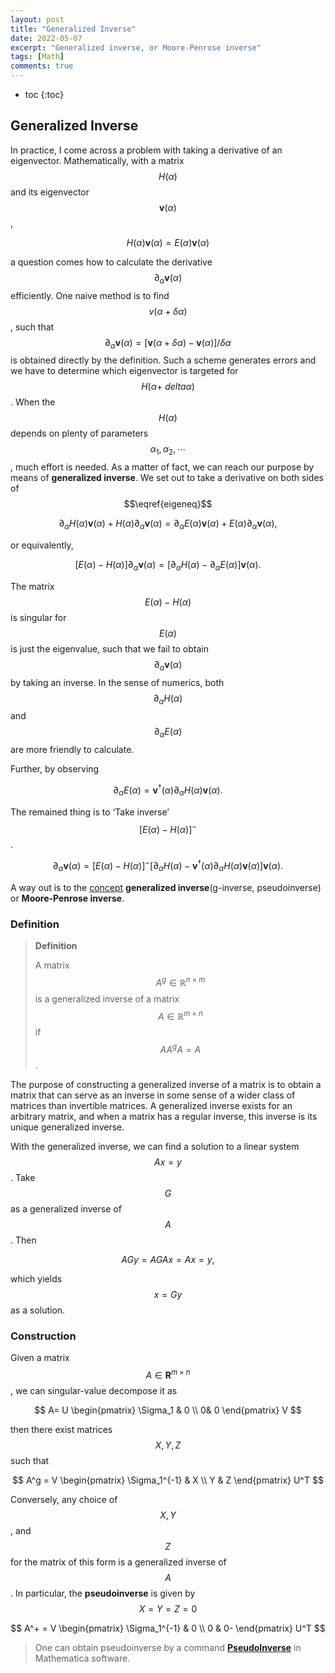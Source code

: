 ```yaml
---
layout: post
title: "Generalized Inverse"
date: 2022-05-07
excerpt: "Generalized inverse, or Moore-Penrose inverse"
tags: [Math]
comments: true
---
```


* toc
{:toc}

## Generalized Inverse

In practice, I come across a problem with taking a derivative of an eigenvector. Mathematically,  with  a matrix $$H(\alpha)$$ and its eigenvector $$\mathbf v(\alpha)$$, 

$$
H(\alpha )\mathbf v(\alpha )=E(\alpha)\mathbf v(\alpha)
\label{eigeneq} 
$$

a question comes how to calculate the derivative $$\partial_\alpha\mathbf v(\alpha )$$ efficiently. One naive method is to find $$v(\alpha+\delta \alpha )$$, such that $$\partial_\alpha \mathbf v(\alpha)=[\mathbf v(\alpha+\delta\alpha)-\mathbf v(\alpha)]/\delta\alpha$$ is obtained directly by the definition. Such a scheme generates errors and we have to determine which eigenvector is targeted for $$H(\alpha+\
delta\alpha)$$. When the $$H(\alpha)$$ depends on plenty of parameters $$\alpha_1,\alpha_2,\cdots$$, much effort is needed. 
As a matter of fact, we can reach our purpose by means of __generalized inverse__. We set out to take a derivative on both sides of  $$\eqref{eigeneq}$$

$$
\partial_\alpha H(\alpha)\mathbf v(\alpha)+H(\alpha)\partial_\alpha\mathbf v(\alpha)=\partial_\alpha E(\alpha)\mathbf v(\alpha)+E(\alpha) \partial_\alpha\mathbf v(\alpha),
$$

or equivalently,

$$
[E(\alpha)-H(\alpha)]\partial_\alpha\mathbf v(\alpha) = [\partial_\alpha H(\alpha)-\partial_\alpha E(\alpha)] \mathbf v(\alpha).
$$

The matrix $$E(\alpha)-H(\alpha)$$ is singular for  $$E(\alpha)$$ is just the eigenvalue, such that we fail to obtain $$\partial_\alpha\mathbf v(\alpha)$$ by taking an inverse. 
In the sense of numerics, both $$\partial_\alpha H(\alpha)$$ and $$\partial_\alpha E(\alpha)$$ are more friendly to calculate. 

Further, by observing 

$$
\partial_\alpha E(\alpha) = \mathbf v^\dagger (\alpha )\partial_\alpha H(\alpha)\mathbf v(\alpha).
$$

The remained thing is to ‘Take inverse’ $$[E(\alpha)-H(\alpha)]^-$$.

$$
\partial_\alpha \mathbf v(\alpha) = [E(\alpha)-H(\alpha)]^-[\partial_\alpha H(\alpha)-\mathbf v^\dagger (\alpha )\partial_\alpha H(\alpha)\mathbf v(\alpha)]\mathbf v(\alpha).
$$

A way out is to the [concept](https://en.wikipedia.org/wiki/Generalized_inverse) __generalized inverse__(g-inverse, pseudoinverse) or __Moore-Penrose inverse__.

### Definition

>  **Definition** 
>
>  A matrix $$A^g\in \mathbb R ^{n\times m }$$ is a generalized inverse of a matrix $$A\in \mathbb R^{m\times n }$$ if $$A A^gA=A$$. 

The purpose of constructing a generalized inverse of a matrix is to obtain a matrix that can serve as an inverse in some sense of a wider class of matrices than invertible matrices. A generalized inverse exists for an arbitrary matrix, and when a matrix has a regular inverse, this inverse is its unique generalized inverse. 

With the generalized inverse, we can find a solution to a linear system $$Ax=y$$. Take $$G$$ as a generalized inverse of $$A$$. Then 

$$
AGy=AGAx=Ax=y,
$$

which yields $$x=Gy$$ as a solution. 

### Construction

Given a matrix $$A\in \mathbf R^{m\times n }$$, we can singular-value decompose it as 

$$
A= U \begin{pmatrix}
\Sigma_1  & 0 \\ 0& 0
\end{pmatrix} V
$$

then there exist matrices $$X, Y,Z$$ such that 

$$
A^g = V \begin{pmatrix} \Sigma_1^{-1}  & X \\ Y & Z \end{pmatrix} U^T
$$

Conversely, any choice of $$X,Y$$, and $$Z$$ for the matrix of this form is a generalized inverse of $$A$$. In particular, the __pseudoinverse__ is given by $$X=Y=Z=0$$

$$
A^+ = V \begin{pmatrix} \Sigma_1^{-1}  & 0 \\ 0 & 0- \end{pmatrix} U^T
$$


> One can obtain pseudoinverse by a command [__PseudoInverse__](https://reference.wolfram.com/language/ref/PseudoInverse.html) in Mathematica software. 

